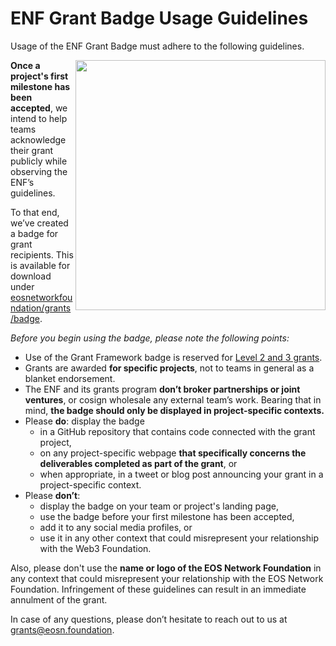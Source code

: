 # ENF Grant Badge Usage Guidelines
Usage of the ENF Grant Badge must adhere to the following guidelines.

<img align="right" width="400" src="../src/badge_black.svg">

**Once a project's first milestone has been accepted**, we intend to help teams acknowledge their grant publicly while observing the ENF’s guidelines.

To that end, we’ve created a badge for grant recipients. This is available for download under [eosnetworkfoundation/grants/badge](../img/ENF-grant-badge.svg).

*Before you begin using the badge, please note the following points:*

- Use of the Grant Framework badge is reserved for [Level 2 and 3 grants](https://github.com/eosnetworkfoundation/grant-framework/blob/main/README.md#grant-levels).
- Grants are awarded **for specific projects**, not to teams in general as a blanket endorsement.
- The ENF and its grants program **don’t broker partnerships or joint ventures**, or cosign wholesale any external team’s work. Bearing that in mind, **the badge should only be displayed in project-specific contexts.**
- Please **do**: display the badge
  - in a GitHub repository that contains code connected with the grant project,
  - on any project-specific webpage **that specifically concerns the deliverables completed as part of the grant**, or
  - when appropriate, in a tweet or blog post announcing your grant in a project-specific context.
- Please **don’t**:
  - display the badge on your team or project's landing page,
  - use the badge before your first milestone has been accepted,
  - add it to any social media profiles, or
  - use it in any other context that could misrepresent your relationship with the Web3 Foundation.


Also, please don't use the **name or logo of the EOS Network Foundation** in any context that could misrepresent your relationship with the EOS Network Foundation. Infringement of these guidelines can result in an immediate annulment of the grant.

In case of any questions, please don’t hesitate to reach out to us at grants@eosn.foundation.

